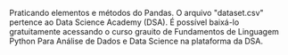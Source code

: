 Praticando elementos e métodos do Pandas.
O arquivo "dataset.csv" pertence ao Data Science Academy (DSA). É possível baixá-lo gratuitamente acessando o curso grauito de Fundamentos de Linguagem Python Para Análise de Dados e Data Science na plataforma da DSA.
